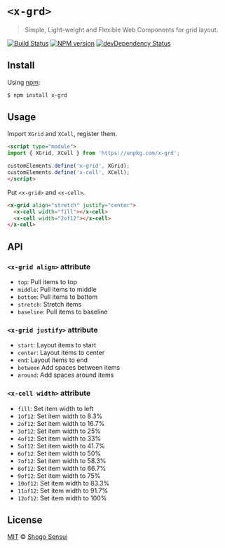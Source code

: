 # `<x-grd>`

> Simple, Light-weight and Flexible Web Components for grid layout.

[![Build Status](https://travis-ci.org/1000ch/x-grd.svg?branch=master)](https://travis-ci.org/1000ch/x-grd)
[![NPM version](https://badge.fury.io/js/x-grd.svg)](http://badge.fury.io/js/x-grd)
[![devDependency Status](https://david-dm.org/1000ch/x-grd/dev-status.svg)](https://david-dm.org/1000ch/x-grd?type=dev)

## Install

Using [npm](https://www.npmjs.org/package/x-grd):

```sh
$ npm install x-grd
```

## Usage

Import `XGrid` and `XCell`, register them.

```html
<script type="module">
import { XGrid, XCell } from 'https://unpkg.com/x-grd';

customElements.define('x-grid', XGrid);
customElements.define('x-cell', XCell);
</script>
```

Put `<x-grid>` and `<x-cell>`.

```html
<x-grid align="stretch" justify="center">
  <x-cell width="fill"></x-cell>
  <x-cell width="2of12"></x-cell>
</x-cell>
```

## API

### `<x-grid align>` attribute

- `top`: Pull items to top
- `middle`: Pull items to middle
- `bottom`: Pull items to bottom
- `stretch`: Stretch items
- `baseline`: Pull items to baseline

### `<x-grid justify>` attribute

- `start`: Layout items to start
- `center`: Layout items to center
- `end`: Layout items to end
- `between` Add spaces between items
- `around`: Add spaces around items

### `<x-cell width>` attribute

- `fill`: Set item width to left
- `1of12`: Set item width to 8.3%
- `2of12`: Set item width to 16.7%
- `3of12`: Set item width to 25%
- `4of12`: Set item width to 33%
- `5of12`: Set item width to 41.7%
- `6of12`: Set item width to 50%
- `7of12`: Set item width to 58.3%
- `8of12`: Set item width to 66.7%
- `9of12`: Set item width to 75%
- `10of12`: Set item width to 83.3%
- `11of12`: Set item width to 91.7%
- `12of12`: Set item width to 100%

## License

[MIT](https://1000ch.mit-license.org) © [Shogo Sensui](https://github.com/1000ch)
